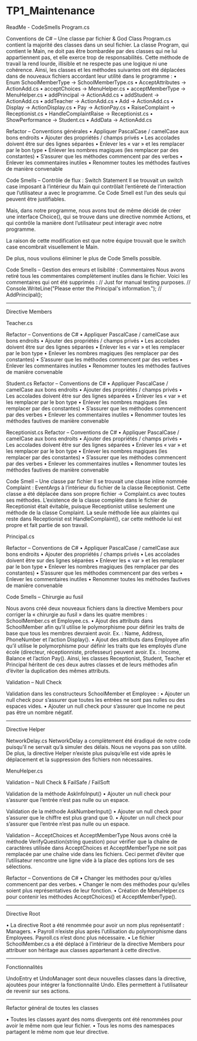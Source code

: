 # TP1_Maintenance

ReadMe - CodeSmells
Program.cs

Conventions de C# – Une classe par fichier & God Class
Program.cs contient la majorité des classes dans un seul fichier. La classe Program, qui contient le Main, ne doit pas être bombardée par des classes qui ne lui appartiennent pas, et elle exerce trop de responsabilités.
Cette méthode de travail la rend lourde, illisible et ne respecte pas une logique ni une cohérence.
Ainsi, les classes et les méthodes suivantes ont été déplacées dans de nouveaux fichiers accordant leur utilité dans le programme :
•	Enum SchoolMemberType → SchoolMemberType.cs
•	AcceptAttributes → ActionAdd.cs
•	acceptChoices → MenuHelper.cs
•	acceptMemberType → MenuHelper.cs
•	addPrincipal → ActionAdd.cs
•	addStudent → ActionAdd.cs
•	addTeacher → ActionAdd.cs
•	Add → ActionAdd.cs
•	Display → ActionDisplay.cs
•	Pay → ActionPay.cs
•	RaiseComplaint → Receptionist.cs
•	HandleComplaintRaise → Receptionist.cs
•	ShowPerformance → Student.cs
•	AddData → ActionAdd.cs


Refactor – Conventions générales
•	Appliquer PascalCase / camelCase aux bons endroits
•	Ajouter des propriétés / champs privés
•	Les accolades doivent être sur des lignes séparées
•	Enlever les « var » et les remplacer par le bon type
•	Enlever les nombres magiques (les remplacer par des constantes)
•	S’assurer que les méthodes commencent par des verbes
•	Enlever les commentaires inutiles
•	Renommer toutes les méthodes fautives de manière convenable


Code Smells – Contrôle de flux : Switch Statement
Il se trouvait un switch case imposant à l’intérieur du Main qui contrôlait l’entièreté de l’interaction que l’utilisateur a avec le programme.
Ce Code Smell est l’un des seuls qui peuvent être justifiables.

Mais, dans notre programme, nous avons tout de même décidé de créer une interface Choice(), qui se trouve dans une directive nommée Actions, et qui contrôle la manière dont l’utilisateur peut interagir avec notre programme.

La raison de cette modification est que notre équipe trouvait que le switch case encombrait visuellement le Main.

De plus, nous voulions éliminer le plus de Code Smells possible.


Code Smells – Gestion des erreurs et lisibilité : Commentaires
Nous avons retiré tous les commentaires complètement inutiles dans le fichier. Voici les commentaires qui ont été supprimés :
// Just for manual testing purposes.
// Console.WriteLine("Please enter the Principal's information.");
// AddPrincipal();
________________________________________
Directive Members


Teacher.cs

Refactor – Conventions de C#
•	Appliquer PascalCase / camelCase aux bons endroits
•	Ajouter des propriétés / champs privés
•	Les accolades doivent être sur des lignes séparées
•	Enlever les « var » et les remplacer par le bon type
•	Enlever les nombres magiques (les remplacer par des constantes)
•	S’assurer que les méthodes commencent par des verbes
•	Enlever les commentaires inutiles
•	Renommer toutes les méthodes fautives de manière convenable



Student.cs
Refactor – Conventions de C#
•	Appliquer PascalCase / camelCase aux bons endroits
•	Ajouter des propriétés / champs privés
•	Les accolades doivent être sur des lignes séparées
•	Enlever les « var » et les remplacer par le bon type
•	Enlever les nombres magiques (les remplacer par des constantes)
•	S’assurer que les méthodes commencent par des verbes
•	Enlever les commentaires inutiles
•	Renommer toutes les méthodes fautives de manière convenable



Receptionist.cs
Refactor – Conventions de C#
•	Appliquer PascalCase / camelCase aux bons endroits
•	Ajouter des propriétés / champs privés
•	Les accolades doivent être sur des lignes séparées
•	Enlever les « var » et les remplacer par le bon type
•	Enlever les nombres magiques (les remplacer par des constantes)
•	S’assurer que les méthodes commencent par des verbes
•	Enlever les commentaires inutiles
•	Renommer toutes les méthodes fautives de manière convenable

Code Smell – Une classe par fichier
Il se trouvait une classe inline nommée Complaint : EventArgs à l’intérieur du fichier de la classe Receptionist.
Cette classe a été déplacée dans son propre fichier → Complaint.cs avec toutes ses méthodes.
L’existence de la classe complète dans le fichier de Receptionist était évitable, puisque Receptionist utilise seulement une méthode de la classe Complaint.
La seule méthode liée aux plaintes qui reste dans Receptionist est HandleComplaint(), car cette méthode lui est propre et fait partie de son travail.



Principal.cs

Refactor – Conventions de C#
•	Appliquer PascalCase / camelCase aux bons endroits
•	Ajouter des propriétés / champs privés
•	Les accolades doivent être sur des lignes séparées
•	Enlever les « var » et les remplacer par le bon type
•	Enlever les nombres magiques (les remplacer par des constantes)
•	S’assurer que les méthodes commencent par des verbes
•	Enlever les commentaires inutiles
•	Renommer toutes les méthodes fautives de manière convenable

Code Smells – Chirurgie au fusil

Nous avons créé deux nouveaux fichiers dans la directive Members pour corriger la « chirurgie au fusil » dans les quatre membres : SchoolMember.cs et Employee.cs.
•	Ajout des attributs dans SchoolMember afin qu’il utilise le polymorphisme pour définir les traits de base que tous les membres devraient avoir.
Ex. : Name, Address, PhoneNumber et l’action Display().
•	Ajout des attributs dans Employee afin qu’il utilise le polymorphisme pour définir les traits que les employés d’une école (directeur, réceptionniste, professeur) peuvent avoir.
Ex. : Income, Balance et l’action Pay().
Ainsi, les classes Receptionist, Student, Teacher et Principal héritent de ces deux autres classes et de leurs méthodes afin d’éviter la duplication des mêmes attributs.

Validation – Null Check

Validation dans les constructeurs SchoolMember et Employee :
•	Ajouter un null check pour s’assurer que toutes les entrées ne sont pas nulles ou des espaces vides.
•	Ajouter un null check pour s’assurer que Income ne peut pas être un nombre négatif.
________________________________________
Directive Helper

NetworkDelay.cs
NetworkDelay a complètement été éradiqué de notre code puisqu’il ne servait qu’à simuler des délais.
Nous ne voyons pas son utilité.
De plus, la directive Helper n’existe plus puisqu’elle est vide après le déplacement et la suppression des fichiers non nécessaires.


MenuHelper.cs

Validation – Null Check & FailSafe / FailSoft

Validation de la méthode AskInfoInput()
•	Ajouter un null check pour s’assurer que l’entrée n’est pas nulle ou un espace.

Validation de la méthode AskNumberInput()
•	Ajouter un null check pour s’assurer que le chiffre est plus grand que 0.
•	Ajouter un null check pour s’assurer que l’entrée n’est pas nulle ou un espace.

Validation – AcceptChoices et AcceptMemberType
Nous avons créé la méthode VerifyQuestion(string question) pour vérifier que la chaîne de caractères utilisée dans AcceptChoices et AcceptMemberType ne soit pas remplacée par une chaîne vide dans les fichiers.
Ceci permet d’éviter que l’utilisateur rencontre une ligne vide à la place des options lors de ses sélections.

Refactor – Conventions de C#
•	Changer les méthodes pour qu’elles commencent par des verbes.
•	Changer le nom des méthodes pour qu’elles soient plus représentatives de leur fonction.
•   Création de MenuHelper.cs pour contenir les méthodes AcceptChoices() et AcceptMemberType().


________________________________________
Directive Root

•   La directive Root a été renommée pour avoir un nom plus représentatif : Managers.
•   Payroll n’existe plus après l’utilisation du polymorphisme dans Employees. Payroll.cs n’est donc plus nécessaire.
•   Le fichier SchoolMember.cs a été déplacé à l’intérieur de la directive Members pour attribuer son héritage aux classes appartenant à cette directive.

________________________________________
Fonctionnalités

UndoEntry et UndoManager sont deux nouvelles classes dans la directive, ajoutées pour intégrer la fonctionnalité Undo.
Elles permettent à l’utilisateur de revenir sur ses actions.

________________________________________
Refactor général de toutes les classes

•	Toutes les classes ayant des noms divergents ont été renommées pour avoir le même nom que leur fichier.
•	Tous les noms des namespaces partagent le même nom que leur directive.

